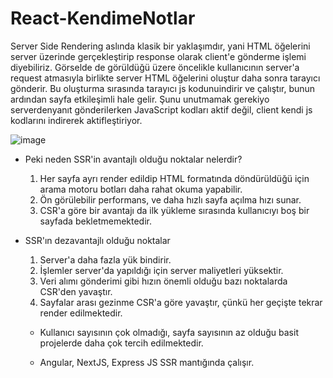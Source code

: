 # React-KendimeNotlar

Server Side Rendering aslında klasik bir yaklaşımdır, yani HTML öğelerini server üzerinde gerçekleştirip response olarak client'e gönderme işlemi 
diyebiliriz. Görselde de görüldüğü üzere öncelikle kullanıcının server'a request  atmasıyla birlikte server HTML öğelerini oluştur daha sonra tarayıcı 
gönderir. Bu oluşturma sırasında tarayıcı js kodunuindirir ve çalıştır, bunun ardından sayfa etkileşimli hale gelir. Şunu unutmamak gerekiyo serverdenyanıt gönderilerken
JavaScript kodları aktif değil, client kendi js kodlarını indirerek aktifleştiriyor.

![image](https://github.com/velihantpts/React-KendimeNotlar/assets/56006189/a71e9a60-a340-48b3-8642-a8430c91d2aa)

* Peki neden SSR'in avantajlı olduğu noktalar nelerdir? 
  1. Her sayfa ayrı render edildip HTML formatında döndürüldüğü için arama motoru botları daha rahat okuma yapabilir.
  2. Ön görülebilir performans, ve daha hızlı sayfa açılma hızı sunar.
  3. CSR'a göre bir avantajı da ilk yükleme sırasında kullanıcıyı boş bir sayfada bekletmemektedir.
     
* SSR'ın dezavantajlı olduğu noktalar
  1. Server'a daha fazla yük bindirir.
  2. İşlemler server'da yapıldığı için server maliyetleri yüksektir.
  3. Veri alımı gönderimi gibi hızın önemli olduğu bazı noktalarda CSR'den yavaştır.
  4. Sayfalar arası gezinme CSR'a göre yavaştır, çünkü her geçişte tekrar render edilmektedir.


  * Kullanıcı sayısının çok olmadığı, sayfa sayısının az olduğu basit projelerde daha çok tercih edilmektedir.
 
  * Angular, NextJS, Express JS SSR mantığında çalışır.
